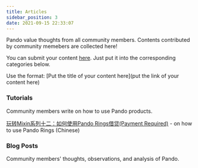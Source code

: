 ```yaml
---
title: Articles
sidebar_position: 3
date: 2021-09-15 22:33:07
---
```


Pando value thoughts from all community members. Contents contributed by community memebers are collected here!

You can submit your content [here](https://github.com/fox-one/docs.pando.im/tree/master/docs/community/articles.md). Just put it into the corresponding categories below.

Use the format: \[Put the title of your content here\](put the link of your content here)

### Tutorials

Community members write on how to use Pando products.

[玩转Mixin系列十二：如何使用Pando Rings借贷(Payment Required)](https://prsdigg.com/articles/39cae74e-385c-4eab-9b45-cc58800e0493) - on how to use Pando Rings (Chinese)

### Blog Posts

Community members' thoughts, observations, and analysis of Pando.